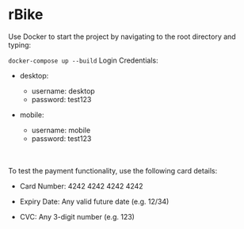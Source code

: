 # rBike
 
Use Docker to start the project by navigating to the root directory and typing:
 
`docker-compose up --build`
Login Credentials:
 
- desktop:
  - username: desktop
  - password: test123
 
- mobile:
  - username: mobile
  - password: test123
 
 
 
<br></br>
To test the payment functionality, use the following card details:

- Card Number: 4242 4242 4242 4242

- Expiry Date: Any valid future date (e.g. 12/34)

- CVC: Any 3-digit number (e.g. 123)
 
 
